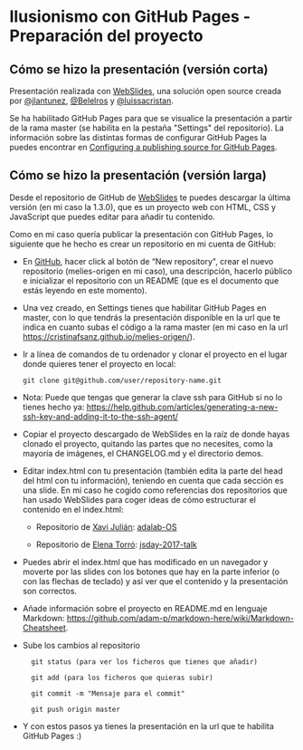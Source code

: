 # Ilusionismo con GitHub Pages - Preparación del proyecto

## Cómo se hizo la presentación (versión corta)

Presentación realizada con <a href="https://webslides.tv/">WebSlides</a>, una solución open source creada por <a href="https://twitter.com/jlantunez">@jlantunez</a>, <a href="https://twitter.com/Belelros">@Belelros</a> y <a href="https://twitter.com/luissacristan">@luissacristan</a>.

Se ha habilitado GitHub Pages para que se visualice la presentación a partir de la rama master (se habilita en la pestaña "Settings" del repositorio). La información sobre las distintas formas de configurar GitHub Pages la puedes encontrar en <a href="https://help.github.com/articles/configuring-a-publishing-source-for-github-pages/">Configuring a publishing source for GitHub Pages</a>.

## Cómo se hizo la presentación (versión larga)

Desde el repositorio de GitHub de <a href="https://github.com/webslides/WebSlides"> WebSlides</a> te puedes descargar la última versión (en mi caso la 1.3.0), que es un proyecto web con HTML, CSS y JavaScript que puedes editar para añadir tu contenido.

Como en mi caso quería publicar la presentación con GitHub Pages, lo siguiente que he hecho es crear un repositorio en mi cuenta de GitHub:

- En <a href="https://github.com/"> GitHub</a>, hacer click al botón de “New repository", crear el nuevo repositorio (melies-origen en mi caso), una descripción, hacerlo público e inicializar el repositorio con un README (que es el documento que estás leyendo en este momento).

- Una vez creado, en Settings tienes que habilitar GitHub Pages en master, con lo que tendrás la presentación disponible en la url que te indica en cuanto subas el código a la rama master (en mi caso en la url https://cristinafsanz.github.io/melies-origen/).

- Ir a línea de comandos de tu ordenador y clonar el proyecto en el lugar donde quieres tener el proyecto en local:

    <pre><code>git clone git@github.com/user/repository-name.git</code></pre>

- Nota: Puede que tengas que generar la clave ssh para GitHub si no lo tienes hecho ya: https://help.github.com/articles/generating-a-new-ssh-key-and-adding-it-to-the-ssh-agent/

- Copiar el proyecto descargado de WebSlides en la raíz de donde hayas clonado el proyecto, quitando las partes que no necesites, como la mayoría de imágenes, el CHANGELOG.md y el directorio demos.

- Editar index.html con tu presentación (también edita la parte del head del html con tu información), teniendo en cuenta que cada sección es una slide. En mi caso he cogido como referencias dos repositorios que han usado WebSlides para coger ideas de cómo estructurar el contenido en el index.html:

    - Repositorio de <a href="https://twitter.com/xaviju">Xavi Julián</a>: <a href="https://github.com/Xaviju/adalab-OS">adalab-OS</a>

    - Repositorio de <a href="https://twitter.com/eletorro">Elena Torró</a>: <a href="https://github.com/elenatorro/jsday-2017-talk">jsday-2017-talk</a>

- Puedes abrir el index.html que has modificado en un navegador y moverte por las slides con los botones que hay en la parte inferior (o con las flechas de teclado) y así ver que el contenido y la presentación son correctos.

- Añade información sobre el proyecto en README.md en lenguaje Markdown: https://github.com/adam-p/markdown-here/wiki/Markdown-Cheatsheet.

- Sube los cambios al repositorio

        git status (para ver los ficheros que tienes que añadir)

        git add (para los ficheros que quieras subir)

        git commit -m "Mensaje para el commit"

        git push origin master

- Y con estos pasos ya tienes la presentación en la url que te habilita GitHub Pages :)


